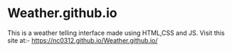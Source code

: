 # Weather.github.io
This is a weather telling interface made using HTML,CSS and JS. 
Visit this site at:- https://nc0312.github.io/Weather.github.io/
